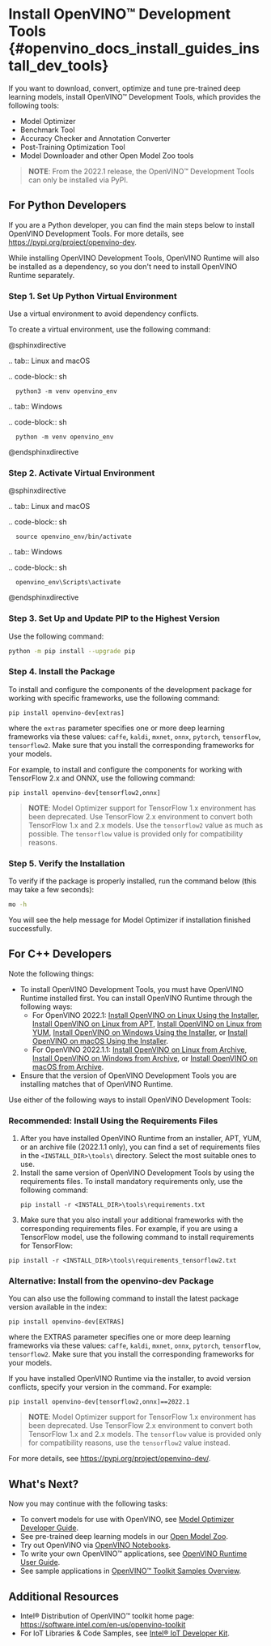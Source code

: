 # Install OpenVINO™ Development Tools {#openvino_docs_install_guides_install_dev_tools}

If you want to download, convert, optimize and tune pre-trained deep learning models, install OpenVINO™ Development Tools, which provides the following tools:

* Model Optimizer
* Benchmark Tool
* Accuracy Checker and Annotation Converter
* Post-Training Optimization Tool
* Model Downloader and other Open Model Zoo tools

> **NOTE**: From the 2022.1 release, the OpenVINO™ Development Tools can only be installed via PyPI. 

## For Python Developers

If you are a Python developer, you can find the main steps below to install OpenVINO Development Tools. For more details, see <https://pypi.org/project/openvino-dev>.

While installing OpenVINO Development Tools, OpenVINO Runtime will also be installed as a dependency, so you don't need to install OpenVINO Runtime separately.

### Step 1. Set Up Python Virtual Environment

Use a virtual environment to avoid dependency conflicts. 

To create a virtual environment, use the following command:

@sphinxdirective

.. tab:: Linux and macOS

   .. code-block:: sh
   
      python3 -m venv openvino_env
   
.. tab:: Windows

   .. code-block:: sh
   
      python -m venv openvino_env
     
     
@endsphinxdirective


### Step 2. Activate Virtual Environment

@sphinxdirective

.. tab:: Linux and macOS

   .. code-block:: sh
   
      source openvino_env/bin/activate
   
.. tab:: Windows

   .. code-block:: sh
   
      openvino_env\Scripts\activate
     
     
@endsphinxdirective


### Step 3. Set Up and Update PIP to the Highest Version

Use the following command:
```sh
python -m pip install --upgrade pip
```

### Step 4. Install the Package

To install and configure the components of the development package for working with specific frameworks, use the following command:
```
pip install openvino-dev[extras]
```
where the `extras` parameter specifies one or more deep learning frameworks via these values: `caffe`, `kaldi`, `mxnet`, `onnx`, `pytorch`, `tensorflow`, `tensorflow2`. Make sure that you install the corresponding frameworks for your models.

For example, to install and configure the components for working with TensorFlow 2.x and ONNX, use the following command:
```
pip install openvino-dev[tensorflow2,onnx]
```

> **NOTE**: Model Optimizer support for TensorFlow 1.x environment has been deprecated. Use TensorFlow 2.x environment to convert both TensorFlow 1.x and 2.x models. Use the `tensorflow2` value as much as possible. The `tensorflow` value is provided only for compatibility reasons.


### Step 5. Verify the Installation

To verify if the package is properly installed, run the command below (this may take a few seconds):
```sh
mo -h
```
You will see the help message for Model Optimizer if installation finished successfully.


## For C++ Developers

Note the following things:

* To install OpenVINO Development Tools, you must have OpenVINO Runtime installed first. You can install OpenVINO Runtime through the following ways:
  * For OpenVINO 2022.1: [Install OpenVINO on Linux Using the Installer](installing-openvino-linux.md), [Install OpenVINO on Linux from APT](installing-openvino-apt.md), [Install OpenVINO on Linux from YUM](installing-openvino-yum.md), [Install OpenVINO on Windows Using the Installer](installing-openvino-windows.md), or [Install OpenVINO on macOS Using the Installer](installing-openvino-macos.md). 
  * For OpenVINO 2022.1.1: [Install OpenVINO on Linux from Archive](installing-openvino-from-archive-linux.md), [Install OpenVINO on Windows from Archive](installing-openvino-from-archive-windows.md), or [Install OpenVINO on macOS from Archive](installing-openvino-from-archive-macos.md).
* Ensure that the version of OpenVINO Development Tools you are installing matches that of OpenVINO Runtime. 

Use either of the following ways to install OpenVINO Development Tools:

### Recommended: Install Using the Requirements Files

1. After you have installed OpenVINO Runtime from an installer, APT, YUM, or an archive file (2022.1.1 only), you can find a set of requirements files in the `<INSTALL_DIR>\tools\` directory. Select the most suitable ones to use.
2. Install the same version of OpenVINO Development Tools by using the requirements files. 
   To install mandatory requirements only, use the following command:
   ```
   pip install -r <INSTALL_DIR>\tools\requirements.txt
   ```
3. Make sure that you also install your additional frameworks with the corresponding requirements files. For example, if you are using a TensorFlow model, use the following command to install requirements for TensorFlow:  
```
pip install -r <INSTALL_DIR>\tools\requirements_tensorflow2.txt
```

### Alternative: Install from the openvino-dev Package

You can also use the following command to install the latest package version available in the index:
```
pip install openvino-dev[EXTRAS]
```
where the EXTRAS parameter specifies one or more deep learning frameworks via these values: `caffe`, `kaldi`, `mxnet`, `onnx`, `pytorch`, `tensorflow`, `tensorflow2`. Make sure that you install the corresponding frameworks for your models.

If you have installed OpenVINO Runtime via the installer, to avoid version conflicts, specify your version in the command. For example:
```
pip install openvino-dev[tensorflow2,onnx]==2022.1
```
    
> **NOTE**: Model Optimizer support for TensorFlow 1.x environment has been deprecated. Use TensorFlow 2.x environment to convert both TensorFlow 1.x and 2.x models. The `tensorflow` value is provided only for compatibility reasons, use the `tensorflow2` value instead.

For more details, see <https://pypi.org/project/openvino-dev/>.

## What's Next?

Now you may continue with the following tasks:

* To convert models for use with OpenVINO, see [Model Optimizer Developer Guide](../MO_DG/Deep_Learning_Model_Optimizer_DevGuide.md).
* See pre-trained deep learning models in our [Open Model Zoo](../model_zoo.md).
* Try out OpenVINO via [OpenVINO Notebooks](https://docs.openvino.ai/latest/notebooks/notebooks.html).
* To write your own OpenVINO™ applications, see [OpenVINO Runtime User Guide](../OV_Runtime_UG/openvino_intro.md).
* See sample applications in [OpenVINO™ Toolkit Samples Overview](../OV_Runtime_UG/Samples_Overview.md).

## Additional Resources

- Intel® Distribution of OpenVINO™ toolkit home page: <https://software.intel.com/en-us/openvino-toolkit>
- For IoT Libraries & Code Samples, see [Intel® IoT Developer Kit](https://github.com/intel-iot-devkit).
